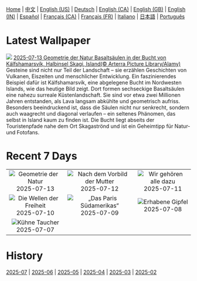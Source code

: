 [Home](../README.md) | [中文](zh-CN.md) | [English (US)](en-US.md) | [Deutsch](de-DE.md) | [English (CA)](en-CA.md) | [English (GB)](en-GB.md) | [English (IN)](en-IN.md) | [Español](es-ES.md) | [Français (CA)](fr-CA.md) | [Français (FR)](fr-FR.md) | [Italiano](it-IT.md) | [日本語](ja-JP.md) | [Português](pt-BR.md)

# Latest Wallpaper
![](https://www.bing.com/th?id=OHR.BasaltColumns_DE-DE6897663571_UHD.jpg)
[2025-07-13 Geometrie der Natur Basaltsäulen in der Bucht von Kálfshamarsvík, Halbinsel Skagi, Island(© Arterra Picture Library/Alamy)](https://www.bing.com/th?id=OHR.BasaltColumns_DE-DE6897663571_UHD.jpg)
Gesteine sind nicht nur Teil der Landschaft – sie erzählen Geschichten von Vulkanen, Eiszeiten und menschlicher Entwicklung. Ein faszinierendes Beispiel dafür ist Kálfshamarsvík, eine abgelegene Bucht im Nordwesten Islands, wie das heutige Bild zeigt. Dort formen sechseckige Basaltsäulen eine nahezu surreale Küstenlandschaft. Sie sind vor etwa zwei Millionen Jahren entstanden, als Lava langsam abkühlte und geometrisch aufriss. Besonders beeindruckend ist, dass die Säulen nicht nur senkrecht, sondern auch waagrecht und diagonal verlaufen – ein seltenes Phänomen, das selbst in Island kaum zu finden ist. Die Bucht liegt abseits der Touristenpfade nahe dem Ort Skagaströnd und ist ein Geheimtipp für Natur- und Fotofans.

# Recent 7 Days
|  |  |  |
|:---:|:---:|:---:|
| ![](https://www.bing.com/th?id=OHR.BasaltColumns_DE-DE6897663571_400x240.jpg "Geometrie der Natur") 2025-07-13 | ![](https://www.bing.com/th?id=OHR.ThomsonGazelle_DE-DE6657498392_400x240.jpg "Nach dem Vorbild der Mutter") 2025-07-12 | ![](https://www.bing.com/th?id=OHR.TokyoSunrise_DE-DE6224327686_400x240.jpg "Wir gehören alle dazu") 2025-07-11 |
| ![](https://www.bing.com/th?id=OHR.BahamaBlues_DE-DE5750119392_400x240.jpg "Die Wellen der Freiheit") 2025-07-10 | ![](https://www.bing.com/th?id=OHR.ConstitucionStation_DE-DE6862611016_400x240.jpg "„Das Paris Südamerikas“") 2025-07-09 | ![](https://www.bing.com/th?id=OHR.SecedaPeak_DE-DE7304303596_400x240.jpg "Erhabene Gipfel") 2025-07-08 |
| ![](https://www.bing.com/th?id=OHR.ShetlandGannets_DE-DE8492203831_400x240.jpg "Kühne Taucher") 2025-07-07 |  |  |

# History
[2025-07](../archives/wallpaper/de-DE/w_2025_07.md) | [2025-06](../archives/wallpaper/de-DE/w_2025_06.md) | [2025-05](../archives/wallpaper/de-DE/w_2025_05.md) | [2025-04](../archives/wallpaper/de-DE/w_2025_04.md) | [2025-03](../archives/wallpaper/de-DE/w_2025_03.md) | [2025-02](../archives/wallpaper/de-DE/w_2025_02.md)
